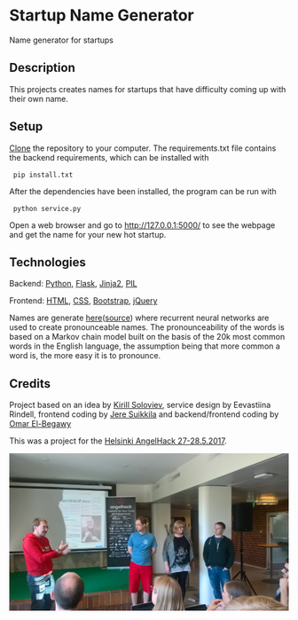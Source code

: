 # Startup Name Generator

Name generator for startups

## Description

This projects creates names for startups that have difficulty coming up with their own name.

## Setup

[Clone](https://help.github.com/articles/cloning-a-repository/) the repository to your computer. The requirements.txt file contains the backend requirements, which can be installed with

     pip install.txt

After the dependencies have been installed, the program can be run with

     python service.py

Open a web browser and go to http://127.0.0.1:5000/ to see the webpage and get the name for your new hot startup.


## Technologies

Backend: [Python](https://www.python.org/), [Flask](flask.pocoo.org/), [Jinja2](jinja.pocoo.org/), [PIL](http://www.pythonware.com/products/pil/)

Frontend: [HTML](https://developer.mozilla.org/en-US/docs/Web/HTML), [CSS](https://www.w3schools.com/css/), [Bootstrap](getbootstrap.com/), [jQuery](https://jquery.com/)

Names are generate [here](http://burgundy.io/)([source](https://github.com/shariq/burgundy)) where  recurrent neural networks are used to create pronounceable names. The pronounceability of the words is based on a Markov chain model built on the basis of the 20k most common words in the English language, the assumption being that more common a word is, the more easy it is to pronounce.

## Credits

Project based on an idea by [Kirill Soloviev](https://github.com/double-u-d), service design by Eevastiina Rindell, frontend coding by [Jere Suikkila](https://github.com/jeresuikkila) and backend/frontend coding by [Omar El-Begawy](https://github.com/gellati)

This was a project for the [Helsinki AngelHack 27-28.5.2017](http://www.hackathon.io/angelhack-global-hackathon-series-helsinki).

![Team pitching the idea at the hackathon finale](static/images/team_pitch.jpg "Team picture")
